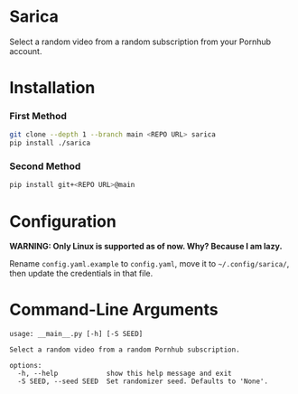 # Sarica 
Select a random video from a random subscription from your Pornhub account.

# Installation
### First Method
```bash
git clone --depth 1 --branch main <REPO URL> sarica
pip install ./sarica
```
### Second Method
```bash
pip install git+<REPO URL>@main
```

# Configuration
**WARNING: Only Linux is supported as of now. Why? Because I am lazy.**

Rename `config.yaml.example` to `config.yaml`, move it to `~/.config/sarica/`, then update the credentials in that file.

# Command-Line Arguments
```
usage: __main__.py [-h] [-S SEED]

Select a random video from a random Pornhub subscription.

options:
  -h, --help            show this help message and exit
  -S SEED, --seed SEED  Set randomizer seed. Defaults to 'None'.
```

